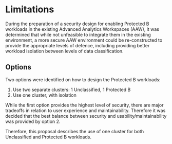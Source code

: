# Limitations

During the preparation of a security design for enabling Protected B workloads
in the existing Advanced Analytics Workspaces (AAW), it was determined that
while not unfeasible to integrate them in the existing environment, a more
secure AAW environment could be re-constructed to provide the appropriate
levels of defence, including providing better workload isolation between
levels of data classification.

## Options

Two options were identified on how to design the Protected B workloads:

1. Use two separate clusters: 1 Unclassified, 1 Protected B
2. Use one cluster, with isolation

While the first option provides the highest level of security, there
are major tradeoffs in relation to user experience and maintainability.
Therefore it was decided that the best balance between security
and usability/maintainability was provided by option 2.

Therefore, this proposal describes the use of one cluster for
both Unclassified and Protected B workloads.
